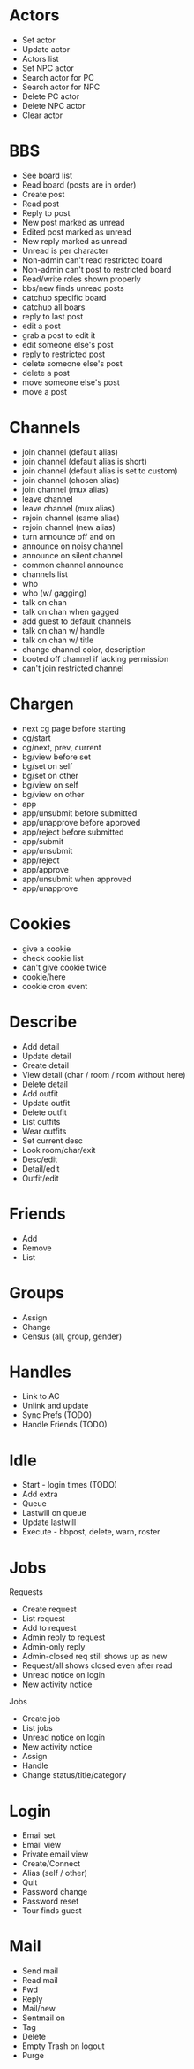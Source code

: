 Actors
====
* Set actor
* Update actor
* Actors list
* Set NPC actor
* Search actor for PC
* Search actor for NPC
* Delete PC actor
* Delete NPC actor
* Clear actor

BBS
====
* See board list
* Read board (posts are in order)
* Create post
* Read post
* Reply to post
* New post marked as unread
* Edited post marked as unread
* New reply marked as unread
* Unread is per character
* Non-admin can't read restricted board
* Non-admin can't post to restricted board
* Read/write roles shown properly
* bbs/new finds unread posts
* catchup specific board
* catchup all boars
* reply to last post
* edit a post
* grab a post to edit it
* edit someone else's post
* reply to restricted post
* delete someone else's post
* delete a post
* move someone else's post
* move a post

Channels
====
* join channel (default alias)
* join channel (default alias is short)
* join channel (default alias is set to custom)
* join channel (chosen alias)
* join channel (mux alias)
* leave channel
* leave channel (mux alias)
* rejoin channel (same alias)
* rejoin channel (new alias)
* turn announce off and on
* announce on noisy channel
* announce on silent channel
* common channel announce
* channels list
* who
* who (w/ gagging)
* talk on chan
* talk on chan when gagged
* add guest to default channels
* talk on chan w/ handle
* talk on chan w/ title
* change channel color, description
* booted off channel if lacking permission
* can't join restricted channel

Chargen
====
* next cg page before starting
* cg/start
* cg/next, prev, current
* bg/view before set
* bg/set on self
* bg/set on other
* bg/view on self
* bg/view on other
* app
* app/unsubmit before submitted
* app/unapprove before approved
* app/reject before submitted
* app/submit
* app/unsubmit
* app/reject
* app/approve
* app/unsubmit when approved
* app/unapprove

Cookies
====
* give a cookie
* check cookie list
* can't give cookie twice
* cookie/here
* cookie cron event

Describe
====
* Add detail
* Update detail
* Create detail
* View detail (char / room / room without here)
* Delete detail
* Add outfit
* Update outfit
* Delete outfit
* List outfits
* Wear outfits
* Set current desc
* Look room/char/exit
* Desc/edit
* Detail/edit
* Outfit/edit

Friends
====
* Add 
* Remove
* List

Groups
====
* Assign
* Change
* Census (all, group, gender)

Handles
====
* Link to AC
* Unlink and update
* Sync Prefs  (TODO)
* Handle Friends  (TODO)

Idle
====
* Start - login times (TODO)
* Add extra
* Queue
* Lastwill on queue
* Update lastwill
* Execute - bbpost, delete, warn, roster

Jobs
====

Requests

* Create request
* List request
* Add to request
* Admin reply to request
* Admin-only reply
* Admin-closed req still shows up as new
* Request/all shows closed even after read
* Unread notice on login
* New activity notice

Jobs

* Create job
* List jobs
* Unread notice on login
* New activity notice
* Assign
* Handle
* Change status/title/category

Login
=====
* Email set
* Email view
* Private email view
* Create/Connect
* Alias (self / other)
* Quit
* Password change
* Password reset
* Tour finds guest

Mail
====
* Send mail
* Read mail
* Fwd
* Reply
* Mail/new
* Sentmail on
* Tag
* Delete
* Empty Trash on logout
* Purge

